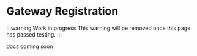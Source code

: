 # Gateway Registration
:::warning Work in progress
<centered-image src="/img/work-in-progress.png" />
This warning will be removed once this page has passed testing.
:::

docs coming soon
